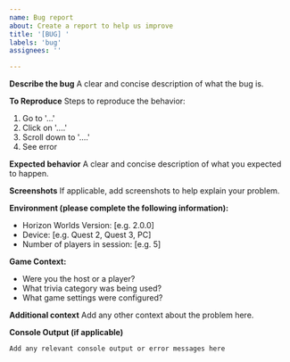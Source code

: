 ```yaml
---
name: Bug report
about: Create a report to help us improve
title: '[BUG] '
labels: 'bug'
assignees: ''

---
```


**Describe the bug**
A clear and concise description of what the bug is.

**To Reproduce**
Steps to reproduce the behavior:
1. Go to '...'
2. Click on '....'
3. Scroll down to '....'
4. See error

**Expected behavior**
A clear and concise description of what you expected to happen.

**Screenshots**
If applicable, add screenshots to help explain your problem.

**Environment (please complete the following information):**
 - Horizon Worlds Version: [e.g. 2.0.0]
 - Device: [e.g. Quest 2, Quest 3, PC]
 - Number of players in session: [e.g. 5]

**Game Context:**
- Were you the host or a player?
- What trivia category was being used?
- What game settings were configured?

**Additional context**
Add any other context about the problem here.

**Console Output (if applicable)**
```
Add any relevant console output or error messages here
```
